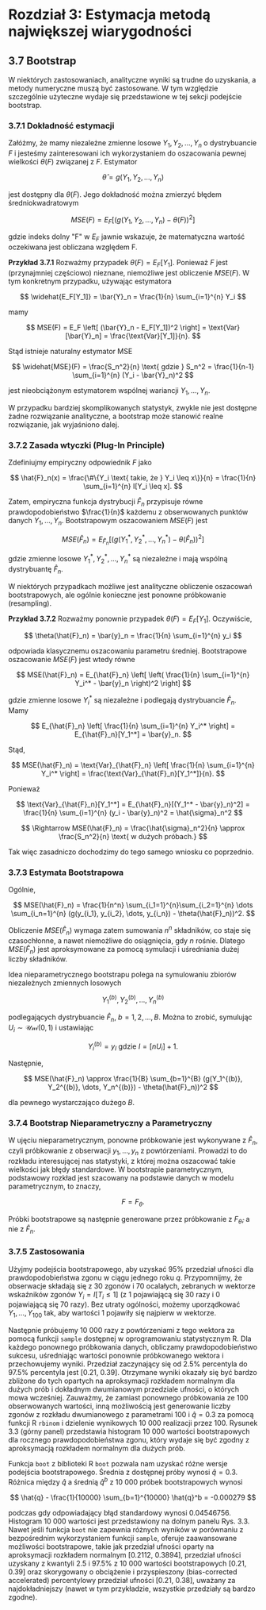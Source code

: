 # Rozdział 3: Estymacja metodą największej wiarygodności

## 3.7 Bootstrap

W niektórych zastosowaniach, analityczne wyniki są trudne do uzyskania, a metody numeryczne muszą być zastosowane. W tym względzie szczególnie użyteczne wydaje się przedstawione w tej sekcji podejście bootstrap.

### 3.7.1 Dokładność estymacji

Załóżmy, że mamy niezależne zmienne losowe $Y_1, Y_2, \dots, Y_n$ o dystrybuancie $F$ i jesteśmy zainteresowani ich wykorzystaniem do oszacowania pewnej wielkości $\theta(F)$ związanej z $F$. Estymator

$$
\hat{\theta} = g(Y_1, Y_2, \dots, Y_n)
$$

jest dostępny dla $\theta(F)$. Jego dokładność można zmierzyć błędem średniokwadratowym

$$
MSE(F) = E_F \left[ (g(Y_1, Y_2, \dots, Y_n) - \theta(F))^2 \right]
$$

gdzie indeks dolny "F" w $E_F$ jawnie wskazuje, że matematyczna wartość oczekiwana jest obliczana względem F.

**Przykład 3.7.1** Rozważmy przypadek $\theta(F) = E_F[Y_1]$. Ponieważ $F$ jest (przynajmniej częściowo) nieznane, niemożliwe jest obliczenie $MSE(F)$. W tym konkretnym przypadku, używając estymatora

$$
\widehat{E_F[Y_1]} = \bar{Y}_n = \frac{1}{n} \sum_{i=1}^{n} Y_i
$$

mamy

$$
MSE(F) = E_F \left[ (\bar{Y}_n - E_F[Y_1])^2 \right] = \text{Var}[\bar{Y}_n] = \frac{\text{Var}[Y_1]}{n}.
$$

Stąd istnieje naturalny estymator MSE

$$
\widehat{MSE}(F) = \frac{S_n^2}{n} \text{ gdzie } S_n^2 = \frac{1}{n-1} \sum_{i=1}^{n} (Y_i - \bar{Y}_n)^2
$$

jest nieobciążonym estymatorem wspólnej wariancji $Y_1, \dots, Y_n$.

W przypadku bardziej skomplikowanych statystyk, zwykle nie jest dostępne żadne rozwiązanie analityczne, a bootstrap może stanowić realne rozwiązanie, jak wyjaśniono dalej.

### 3.7.2 Zasada wtyczki (Plug-In Principle)

Zdefiniujmy empiryczny odpowiednik $F$ jako

$$
\hat{F}_n(x) = \frac{\#\{Y_i \text{ takie, że } Y_i \leq x\}}{n} = \frac{1}{n} \sum_{i=1}^{n} I[Y_i \leq x].
$$

Zatem, empiryczna funkcja dystrybucji $\hat{F}_n$ przypisuje równe prawdopodobieństwo $\frac{1}{n}$ każdemu z obserwowanych punktów danych $Y_1, \dots, Y_n$. Bootstrapowym oszacowaniem $MSE(F)$ jest

$$
MSE(\hat{F}_n) = E_{\hat{F}_n} \left[ (g(Y_1^*, Y_2^*, \dots, Y_n^*) - \theta(\hat{F}_n))^2 \right]
$$

gdzie zmienne losowe $Y_1^*, Y_2^*, \dots, Y_n^*$ są niezależne i mają wspólną dystrybuantę $\hat{F}_n$.

W niektórych przypadkach możliwe jest analityczne obliczenie oszacowań bootstrapowych, ale ogólnie konieczne jest ponowne próbkowanie (resampling).

**Przykład 3.7.2** Rozważmy ponownie przypadek $\theta(F) = E_F[Y_1]$. Oczywiście,

$$
\theta(\hat{F}_n) = \bar{y}_n = \frac{1}{n} \sum_{i=1}^{n} y_i
$$

odpowiada klasycznemu oszacowaniu parametru średniej. Bootstrapowe oszacowanie $MSE(F)$ jest wtedy równe

$$
MSE(\hat{F}_n) = E_{\hat{F}_n} \left[ \left( \frac{1}{n} \sum_{i=1}^{n} Y_i^* - \bar{y}_n \right)^2 \right]
$$

gdzie zmienne losowe $Y_i^*$ są niezależne i podlegają dystrybuancie $\hat{F}_n$. Mamy

$$
E_{\hat{F}_n} \left[ \frac{1}{n} \sum_{i=1}^{n} Y_i^* \right] = E_{\hat{F}_n}[Y_1^*] = \bar{y}_n.
$$

Stąd,

$$
MSE(\hat{F}_n) = \text{Var}_{\hat{F}_n} \left[ \frac{1}{n} \sum_{i=1}^{n} Y_i^* \right] = \frac{\text{Var}_{\hat{F}_n}[Y_1^*]}{n}.
$$

Ponieważ

$$
\text{Var}_{\hat{F}_n}[Y_1^*] = E_{\hat{F}_n}[(Y_1^* - \bar{y}_n)^2] = \frac{1}{n} \sum_{i=1}^{n} (y_i - \bar{y}_n)^2 = \hat{\sigma}_n^2
$$

$$
\Rightarrow MSE(\hat{F}_n) = \frac{\hat{\sigma}_n^2}{n} \approx \frac{S_n^2}{n} \text{ w dużych próbach.}
$$

Tak więc zasadniczo dochodzimy do tego samego wniosku co poprzednio.

### 3.7.3 Estymata Bootstrapowa

Ogólnie,

$$
MSE(\hat{F}_n) = \frac{1}{n^n} \sum_{i_1=1}^{n}\sum_{i_2=1}^{n} \dots \sum_{i_n=1}^{n} (g(y_{i_1}, y_{i_2}, \dots, y_{i_n}) - \theta(\hat{F}_n))^2.
$$

Obliczenie $MSE(\hat{F}_n)$ wymaga zatem sumowania $n^n$ składników, co staje się czasochłonne, a nawet niemożliwe do osiągnięcia, gdy $n$ rośnie. Dlatego $MSE(\hat{F}_n)$ jest aproksymowane za pomocą symulacji i uśredniania dużej liczby składników.

Idea nieparametrycznego bootstrapu polega na symulowaniu zbiorów niezależnych zmiennych losowych

$$
Y_1^{(b)}, Y_2^{(b)}, \dots, Y_n^{(b)}
$$

podlegających dystrybuancie $\hat{F}_n$, $b=1,2,\dots,B$. Można to zrobić, symulując $U_i \sim \mathcal{Uni}(0,1)$ i ustawiając

$$
Y_i^{(b)} = y_I \text{ gdzie } I = [nU_i] + 1.
$$

Następnie,

$$
MSE(\hat{F}_n) \approx \frac{1}{B} \sum_{b=1}^{B} (g(Y_1^{(b)}, Y_2^{(b)}, \dots, Y_n^{(b)}) - \theta(\hat{F}_n))^2
$$

dla pewnego wystarczająco dużego $B$.

### 3.7.4 Bootstrap Nieparametryczny a Parametryczny

W ujęciu nieparametrycznym, ponowne próbkowanie jest wykonywane z $\hat{F}_n$, czyli próbkowanie z obserwacji $y_1, \dots, y_n$ z powtórzeniami. Prowadzi to do rozkładu interesującej nas statystyki, z której można oszacować takie wielkości jak błędy standardowe. W bootstrapie parametrycznym, podstawowy rozkład jest szacowany na podstawie danych w modelu parametrycznym, to znaczy,

$$
F = F_{\theta}.
$$

Próbki bootstrapowe są następnie generowane przez próbkowanie z $F_{\hat{\theta}}$, a nie z $\hat{F}_n$.

### 3.7.5 Zastosowania

Użyjmy podejścia bootstrapowego, aby uzyskać 95% przedział ufności dla prawdopodobieństwa zgonu w ciągu jednego roku $q$. Przypomnijmy, że obserwacje składają się z 30 zgonów i 70 ocalałych, zebranych w wektorze wskaźników zgonów $Y_i = I[T_i \leq 1]$ (z 1 pojawiającą się 30 razy i 0 pojawiającą się 70 razy). Bez utraty ogólności, możemy uporządkować $Y_1, \dots, Y_{100}$ tak, aby wartości 1 pojawiły się najpierw w wektorze.

Następnie próbujemy 10 000 razy z powtórzeniami z tego wektora za pomocą funkcji `sample` dostępnej w oprogramowaniu statystycznym R. Dla każdego ponownego próbkowania danych, obliczamy prawdopodobieństwo sukcesu, uśredniając wartości ponownie próbkowanego wektora i przechowujemy wyniki. Przedział zaczynający się od 2.5% percentyla do 97.5% percentyla jest [0.21, 0.39]. Otrzymane wyniki okazały się być bardzo zbliżone do tych opartych na aproksymacji rozkładem normalnym dla dużych prób i dokładnym dwumianowym przedziale ufności, o których mowa wcześniej. Zauważmy, że zamiast ponownego próbkowania ze 100 obserwowanych wartości, inną możliwością jest generowanie liczby zgonów z rozkładu dwumianowego z parametrami 100 i $\hat{q} = 0.3$ za pomocą funkcji R `rbinom` i dzielenie wynikowych 10 000 realizacji przez 100. Rysunek 3.3 (górny panel) przedstawia histogram 10 000 wartości bootstrapowych dla rocznego prawdopodobieństwa zgonu, który wydaje się być zgodny z aproksymacją rozkładem normalnym dla dużych prób.

Funkcja `boot` z biblioteki R `boot` pozwala nam uzyskać różne wersje podejścia bootstrapowego. Średnia z dostępnej próby wynosi $\hat{q} = 0.3$. Różnica między $\hat{q}$ a średnią $\hat{q}^b$ z 10 000 próbek bootstrapowych wynosi

$$
\hat{q} - \frac{1}{10000} \sum_{b=1}^{10000} \hat{q}^b = -0.000279
$$

podczas gdy odpowiadający błąd standardowy wynosi 0.04546756. Histogram 10 000 wartości jest przedstawiony na dolnym panelu Rys. 3.3. Nawet jeśli funkcja `boot` nie zapewnia różnych wyników w porównaniu z bezpośrednim wykorzystaniem funkcji `sample`, oferuje zaawansowane możliwości bootstrapowe, takie jak przedział ufności oparty na aproksymacji rozkładem normalnym [0.2112, 0.3894], przedział ufności uzyskany z kwantyli 2.5 i 97.5% z 10 000 wartości bootstrapowych [0.21, 0.39] oraz skorygowany o obciążenie i przyspieszony (bias-corrected accelerated) percentylowy przedział ufności [0.21, 0.38], uważany za najdokładniejszy (nawet w tym przykładzie, wszystkie przedziały są bardzo zgodne).